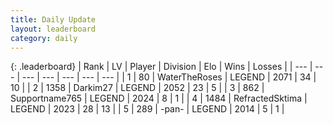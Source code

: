```yaml
---
title: Daily Update
layout: leaderboard
category: daily
---
```


{: .leaderboard}
| Rank | LV | Player | Division | Elo | Wins | Losses |
| --- | --- | --- | --- | --- | --- | --- |
| <span data-change="0">1</span> | 80 | <span title="ID: 773086">WaterTheRoses</span> | LEGEND | <span data-change="-15">2071</span> | <span data-change="14">34</span> | <span data-change="7">10</span> |
| <span data-change="1">2</span> | 1358 | <span title="ID: 694036">Darkim27</span> | LEGEND | <span data-change="26">2052</span> | <span data-change="10">23</span> | <span data-change="3">5</span> |
| <span data-change="6">3</span> | 862 | <span title="ID: 188640">Supportname765</span> | LEGEND | <span data-change="21">2024</span> | <span data-change="3">8</span> | <span data-change="0">1</span> |
| <span data-change="4">4</span> | 1484 | <span title="ID: 402846">RefractedSktima</span> | LEGEND | <span data-change="18">2023</span> | <span data-change="21">28</span> | <span data-change="8">13</span> |
| <span data-change="7">5</span> | 289 | <span title="ID: 719486">-pan-</span> | LEGEND | <span data-change="44">2014</span> | <span data-change="4">5</span> | <span data-change="0">1</span> |